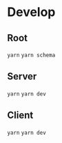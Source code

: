 # Develop

## Root

`yarn`
`yarn schema`

## Server

`yarn`
`yarn dev`

## Client

`yarn`
`yarn dev`
